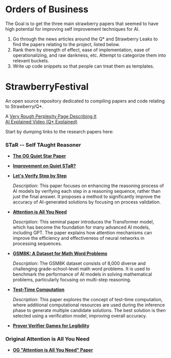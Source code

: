 # Orders of Business

The Goal is to get the three main strawberry papers that seemed to have high potential for improving self improvement techniques for AI.

1. Go through the news articles around the Q* and Strawberry Leaks to find the papers relating to the project, listed below.
2. Rank them by strength of effect, ease of implementation, ease of operationalizing, and raw dankness, etc. Attempt to categorize them into relevant buckets.
3. Write up code snippets so that people can treat them as templates.

# StrawberryFestival
An open source repository dedicated to compiling papers and code relating to Strawberry/Q*.

A [Very Rough Perplexity Page Describing It](https://www.perplexity.ai/page/q-leak-at-openai-overview-LmxxlXACT3m6ahnN6G1kLg)  
[AI Explained Video (Q* Explained)](https://www.youtube.com/watch?v=ARf0WyFau0A)

Start by dumping links to the research papers here:

### STaR -- Self TAught Reasoner
- **[The OG Quiet Star Paper](https://arxiv.org/abs/2403.09629)**

- **[Improvement on Quiet STaR?](https://contextual.ai/addressing-underspecification-in-language-model-alignment/)**

- **[Let's Verify Step by Step](https://arxiv.org/abs/2305.20050)**
  
  *Description*: This paper focuses on enhancing the reasoning process of AI models by verifying each step in a reasoning sequence, rather than just the final answer. It proposes a method to significantly improve the accuracy of AI-generated solutions by focusing on process validation.

- **[Attention is All You Need](https://arxiv.org/abs/1706.03762)**
  
  *Description*: This seminal paper introduces the Transformer model, which has become the foundation for many advanced AI models, including GPT. The paper explains how attention mechanisms can improve the efficiency and effectiveness of neural networks in processing sequences.

- **[GSM8K: A Dataset for Math Word Problems](https://arxiv.org/abs/2110.14168)**
  
  *Description*: The GSM8K dataset consists of 8,000 diverse and challenging grade-school-level math word problems. It is used to benchmark the performance of AI models in solving mathematical problems, particularly focusing on multi-step reasoning.

- **[Test-Time Computation](https://arxiv.org/abs/2104.03220)**
  
  *Description*: This paper explores the concept of test-time computation, where additional computational resources are used during the inference phase to generate multiple candidate solutions. The best solution is then selected using a verification model, improving overall accuracy.

- **[Prover Verifier Games for Legibility](https://openai.com/index/prover-verifier-games-improve-legibility/)**

### Original Attention is All You Need
- **[OG "Attention is All You Need" Paper](https://arxiv.org/pdf/1706.03762)**
